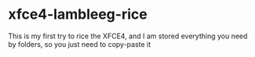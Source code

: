 # xfce4-lambleeg-rice
This is my first try to rice the XFCE4, and I am stored everything you need by folders, so you just need to copy-paste it
